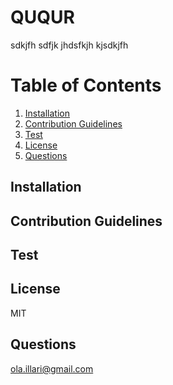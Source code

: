 # QUQUR
  sdkjfh sdfjk jhdsfkjh kjsdkjfh 
  # Table of Contents
  1. [Installation](#installation)
  2. [Contribution Guidelines](#contribution-guidelines)
  3. [Test](#test)
  4. [License](#license)
  5. [Questions](#questions)
## Installation
## Contribution Guidelines 
## Test
## License
MIT
## Questions
ola.illari@gmail.com
 

